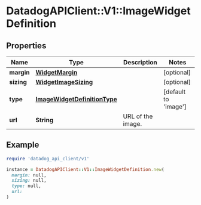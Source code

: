 # DatadogAPIClient::V1::ImageWidgetDefinition

## Properties

| Name | Type | Description | Notes |
| ---- | ---- | ----------- | ----- |
| **margin** | [**WidgetMargin**](WidgetMargin.md) |  | [optional] |
| **sizing** | [**WidgetImageSizing**](WidgetImageSizing.md) |  | [optional] |
| **type** | [**ImageWidgetDefinitionType**](ImageWidgetDefinitionType.md) |  | [default to &#39;image&#39;] |
| **url** | **String** | URL of the image. |  |

## Example

```ruby
require 'datadog_api_client/v1'

instance = DatadogAPIClient::V1::ImageWidgetDefinition.new(
  margin: null,
  sizing: null,
  type: null,
  url: 
)
```

